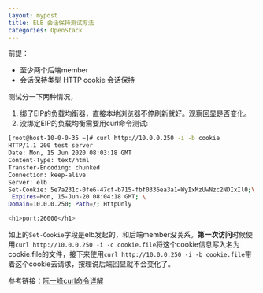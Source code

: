 ```yaml
---
layout: mypost
title: ELB 会话保持测试方法
categories: OpenStack
---
```

前提：
* 至少两个后端member
* 会话保持类型 HTTP cookie 会话保持

测试分一下两种情况，
1. 绑了EIP的负载均衡器，直接本地浏览器不停刷新就好。观察回显是否变化。
2. 没绑定EIP的负载均衡需要用curl命令测试:

```bash
[root@host-10-0-0-35 ~]# curl http://10.0.0.250 -i -b cookie
HTTP/1.1 200 test server
Date: Mon, 15 Jun 2020 08:03:18 GMT
Content-Type: text/html
Transfer-Encoding: chunked
Connection: keep-alive
Server: elb
Set-Cookie: 5e7a231c-0fe6-47cf-b715-fbf0336ea3a1=WyIxMzUwNzc2NDIxIl0;\
 Expires=Mon, 15-Jun-20 08:04:18 GMT; \
Domain=10.0.0.250; Path=/; HttpOnly

<h1>port:26000</h1>
```
如上的`Set-Cookie`字段是elb发起的，和后端member没关系。**第一次访问**时候使用`curl http://10.0.0.250 -i -c cookie.file`将这个cookie信息写入名为cookie.file的文件，接下来使用`curl http://10.0.0.250 -i -b cookie.file`带着这个cookie去请求，按理说后端回显就不会变化了。

参考链接：[阮一峰curl命令详解](http://www.ruanyifeng.com/blog/2019/09/curl-reference.html)
